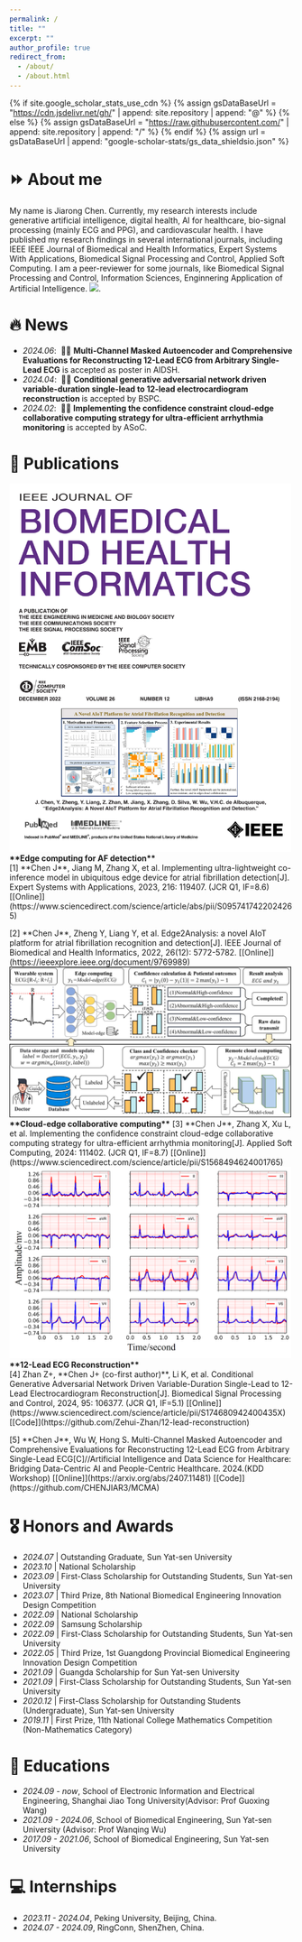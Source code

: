 ```yaml
---
permalink: /
title: ""
excerpt: ""
author_profile: true
redirect_from: 
  - /about/
  - /about.html
---
```


{% if site.google_scholar_stats_use_cdn %}
{% assign gsDataBaseUrl = "https://cdn.jsdelivr.net/gh/" | append: site.repository | append: "@" %}
{% else %}
{% assign gsDataBaseUrl = "https://raw.githubusercontent.com/" | append: site.repository | append: "/" %}
{% endif %}
{% assign url = gsDataBaseUrl | append: "google-scholar-stats/gs_data_shieldsio.json" %}

<span class='anchor' id='about-me'></span>
# ⏩ About me
My name is Jiarong Chen. Currently, my research interests include generative artificial intelligence, digital health, AI for healthcare, bio-signal processing (mainly ECG and PPG), and cardiovascular health. I have published my research findings in several international journals, including IEEE IEEE Journal of Biomedical and Health Informatics, Expert Systems With Applications, Biomedical Signal Processing and Control, Applied Soft Computing. I am a peer-reviewer for some journals, like Biomedical Signal Processing and Control, Information Sciences, Enginnering Application of Artificial Intelligence. 
<a href='https://scholar.google.com/citations?user=40KXmRMAAAAJ'><img src="https://img.shields.io/endpoint?url={{ url | url_encode }}&logo=Google%20Scholar&labelColor=f6f6f6&color=9cf&style=flat&label=citations"></a>.

# 🔥 News
- *2024.06*: &nbsp;🎉🎉 <strong>Multi-Channel Masked Autoencoder and Comprehensive Evaluations for Reconstructing 12-Lead ECG from Arbitrary Single-Lead ECG</strong> is accepted as poster in AIDSH.
- *2024.04*: &nbsp;🎉🎉 <strong>Conditional generative adversarial network driven variable-duration single-lead to 12-lead electrocardiogram reconstruction </strong> is accepted by BSPC.
- *2024.02*: &nbsp;🎉🎉 <strong>Implementing the confidence constraint cloud-edge collaborative computing strategy for ultra-efficient arrhythmia monitoring</strong> is accepted by ASoC.

# 📝 Publications 

<div class='paper-box'><div class='paper-box-image'><div><div class="badge"></div><img src='images/JBHI_cover.png' alt="sym" style="width: 500px; height: auto;"></div></div>
<div class='paper-box-text' markdown="1">
<strong>**Edge computing for AF detection**</strong>
<br>
[1] **Chen J**, Jiang M, Zhang X, et al. Implementing ultra-lightweight co-inference model in ubiquitous edge device for atrial fibrillation detection[J]. Expert Systems with Applications, 2023, 216: 119407. (JCR Q1, IF=8.6)
[[Online]](https://www.sciencedirect.com/science/article/abs/pii/S0957417422024265)
<p></p>
[2] **Chen J**, Zheng Y, Liang Y, et al. Edge2Analysis: a novel AIoT platform for atrial fibrillation recognition and detection[J]. IEEE Journal of Biomedical and Health Informatics, 2022, 26(12): 5772-5782. 
[[Online]](https://ieeexplore.ieee.org/document/9769989)
</div>
</div>
<div class='paper-box'><div class='paper-box-image'><div><div class="badge"></div><img src='images/ASOC.png' alt="sym" style="width: 500px; height: auto;"></div></div>
<div class='paper-box-text' markdown="1">
<strong>**Cloud-edge collaborative computing**</strong>
[3] **Chen J**, Zhang X, Xu L, et al. Implementing the confidence constraint cloud-edge collaborative computing strategy for ultra-efficient arrhythmia monitoring[J]. Applied Soft Computing, 2024: 111402. (JCR Q1, IF=8.7)
[[Online]](https://www.sciencedirect.com/science/article/pii/S1568494624001765)

</div>
</div>
<div class='paper-box'><div class='paper-box-image'><div><div class="badge"></div><img src='images/GECG.png' alt="sym" style="width: 500px; height: auto;"></div></div>
<div class='paper-box-text' markdown="1">
<strong>**12-Lead ECG Reconstruction**</strong>
<br>
[4] Zhan Z+, **Chen J+ (co-first author)**, Li K, et al. Conditional Generative Adversarial Network Driven Variable-Duration Single-Lead to 12-Lead Electrocardiogram Reconstruction[J]. Biomedical Signal Processing and Control, 2024, 95: 106377. (JCR Q1, IF=5.1)
[[Online]](https://www.sciencedirect.com/science/article/pii/S174680942400435X)
[[Code]](https://github.com/Zehui-Zhan/12-lead-reconstruction)
<p></p>
[5] **Chen J**, Wu W, Hong S. Multi-Channel Masked Autoencoder and Comprehensive Evaluations for Reconstructing 12-Lead ECG from Arbitrary Single-Lead ECG[C]//Artificial Intelligence and Data Science for Healthcare: Bridging Data-Centric AI and People-Centric Healthcare. 2024.(KDD Workshop)
[[Online]](https://arxiv.org/abs/2407.11481)
[[Code]](https://github.com/CHENJIAR3/MCMA)
</div>
</div>


</div>
</div>

# 🎖 Honors and Awards
- *2024.07* | Outstanding Graduate, Sun Yat-sen University
- *2023.10* | National Scholarship
- *2023.09* | First-Class Scholarship for Outstanding Students, Sun Yat-sen University
- *2023.07* | Third Prize, 8th National Biomedical Engineering Innovation Design Competition
- *2022.09* | National Scholarship
- *2022.09* | Samsung Scholarship
- *2022.09* | First-Class Scholarship for Outstanding Students, Sun Yat-sen University
- *2022.05* | Third Prize, 1st Guangdong Provincial Biomedical Engineering Innovation Design Competition
- *2021.09* | Guangda Scholarship for Sun Yat-sen University
- *2021.09* | First-Class Scholarship for Outstanding Students, Sun Yat-sen University
- *2020.12* | First-Class Scholarship for Outstanding Students (Undergraduate), Sun Yat-sen University
- *2019.11* | First Prize, 11th National College Mathematics Competition (Non-Mathematics Category)

# 📖 Educations
- *2024.09 - now*, School of Electronic Information and Electrical Engineering,  Shanghai Jiao Tong University(Advisor: Prof Guoxing Wang)
- *2021.09 - 2024.06*, School of Biomedical Engineering, Sun Yat-sen University (Advisor: Prof Wanqing Wu)
- *2017.09 - 2021.06*, School of Biomedical Engineering, Sun Yat-sen University 

# 💻 Internships
- *2023.11 - 2024.04*, Peking University, Beijing, China.
- *2024.07 - 2024.09*, RingConn, ShenZhen, China.
